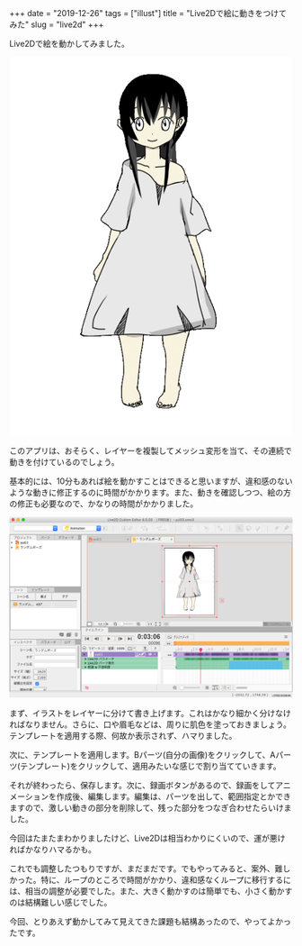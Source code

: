 +++
date = "2019-12-26"
tags = ["illust"]
title = "Live2Dで絵に動きをつけてみた"
slug = "live2d"
+++

Live2Dで絵を動かしてみました。

![](https://raw.githubusercontent.com/syui/syui.github.io/src/static/img/game_yui_01.gif)

このアプリは、おそらく、レイヤーを複製してメッシュ変形を当て、その連続で動きを付けているのでしょう。

基本的には、10分もあれば絵を動かすことはできると思いますが、違和感のないような動きに修正するのに時間がかかります。また、動きを確認しつつ、絵の方の修正も必要なので、かなりの時間がかかりました。

![](https://raw.githubusercontent.com/mba-hack/images/master/live2d_game_yui_01.png)

まず、イラストをレイヤーに分けて書き上げます。これはかなり細かく分けなければなりません。さらに、口や眉毛などは、周りに肌色を塗っておきましょう。テンプレートを適用する際、何故か表示されず、ハマりました。

次に、テンプレートを適用します。Bパーツ(自分の画像)をクリックして、Aパーツ(テンプレート)をクリックして、適用みたいな感じで割り当てていきます。

それが終わったら、保存します。次に、録画ボタンがあるので、録画をしてアニメーションを作成後、編集します。編集は、パーツを出して、範囲指定とかできますので、激しい動きの部分を削除して、残った部分をつなぎ合わせたらいけました。

今回はたまたまわかりましたけど、Live2Dは相当わかりにくいので、運が悪ければかなりハマるかも。

これでも調整したつもりですが、まだまだです。でもやってみると、案外、難しかった。特に、ループのところで時間がかかり、違和感なくループに移行するには、相当の調整が必要でした。また、大きく動かすのは簡単でも、小さく動かすのは結構難しい感じでした。

今回、とりあえず動かしてみて見えてきた課題も結構あったので、やってよかったです。

